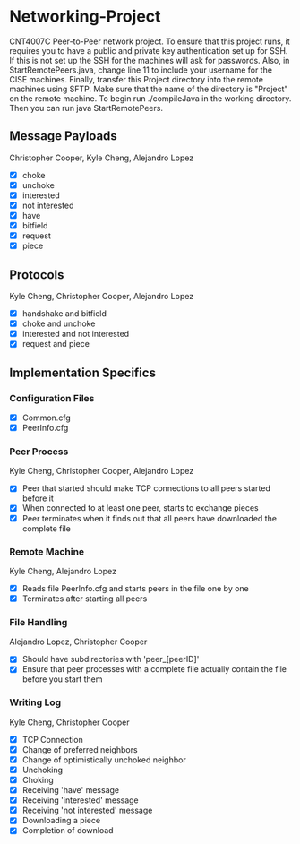 # Networking-Project

CNT4007C Peer-to-Peer network project. 
To ensure that this project runs, it requires you to have a public and private key 
authentication set up for SSH. If this is not set up the SSH for the machines will 
ask for passwords. Also, in StartRemotePeers.java, change line 11 to include your 
username for the CISE machines. Finally, transfer this Project directory into the 
remote machines using SFTP. Make sure that the name of the directory is "Project"
on the remote machine. To begin run ./compileJava in the working directory. 
Then you can run java StartRemotePeers.

## Message Payloads
Christopher Cooper, Kyle Cheng, Alejandro Lopez
- [x] choke 
- [x] unchoke
- [x] interested
- [x] not interested
- [x] have
- [x] bitfield
- [x] request
- [x] piece

## Protocols
Kyle Cheng, Christopher Cooper, Alejandro Lopez
- [X] handshake and bitfield
- [X] choke and unchoke
- [X] interested and not interested
- [X] request and piece

## Implementation Specifics
### Configuration Files
- [x] Common.cfg
- [x] PeerInfo.cfg

### Peer Process
Kyle Cheng, Christopher Cooper, Alejandro Lopez
- [X] Peer that started should make TCP connections to all peers started before it
- [X] When connected to at least one peer, starts to exchange pieces
- [X] Peer terminates when it finds out that all peers have downloaded the complete file

### Remote Machine 
Kyle Cheng, Alejandro Lopez
- [x] Reads file PeerInfo.cfg and starts peers in the file one by one
- [x] Terminates after starting all peers

### File Handling
Alejandro Lopez, Christopher Cooper
- [x] Should have subdirectories with 'peer_[peerID]'
- [x] Ensure that peer processes with a complete file actually contain the file before you start them

### Writing Log 
Kyle Cheng, Christopher Cooper
- [X] TCP Connection
- [X] Change of preferred neighbors
- [X] Change of optimistically unchoked neighbor
- [X] Unchoking
- [X] Choking
- [X] Receiving 'have' message
- [X] Receiving 'interested' message
- [X] Receiving 'not interested' message
- [X] Downloading a piece
- [X] Completion of download
